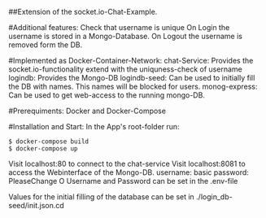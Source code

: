 ##Extension of the socket.io-Chat-Example.

#Additional features:
Check that username is unique
On Login the username is stored in a Mongo-Database.
On Logout the username is removed form the DB.

#Implemented as Docker-Container-Network:
chat-Service:
Provides the socket.io-functionality extend with the uniquness-check of username
logindb:
Provides the Mongo-DB
logindb-seed:
Can be used to initially fill the DB with names. This names will be blocked for users.
monog-express:
Can be used to get web-access to the running mongo-DB.

#Prerequiments:
Docker and Docker-Compose

#Installation and Start:
In the App's root-folder run:
```
$ docker-compose build
$ docker-compose up
```

Visit localhost:80 to connect to the chat-service
Visit localhost:8081 to access the Webinterface of the Mongo-DB.
    username: basic
    password: PleaseChange
O
Username and Password can be set in the .env-file

Values for the initial filling of the database can be set in ./login_db-seed/init.json.cd 

